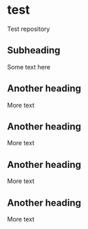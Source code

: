 # test

Test repository

## Subheading

Some text here

## Another heading

More text

## Another heading


More text

## Another heading



More text

## Another heading

More text
